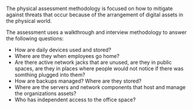 
The physical assessment methodology is focused on how to mitigate against threats that occur because of the arrangement of digital assets in the physical world. 

The assessment uses a walkthrough and interview methodology to answer the following questions:

  * How are daily devices used and stored?
  * Where are they when employees go home?
  * Are there active network jacks that are unused, are they in public spaces, are they in places where people would not notice if there was somthing plugged into them?
  * How are backups managed? Where are they stored?
  * Where are the servers and network components that host and manage the organizations assets?
  * Who has independent access to the office space?
